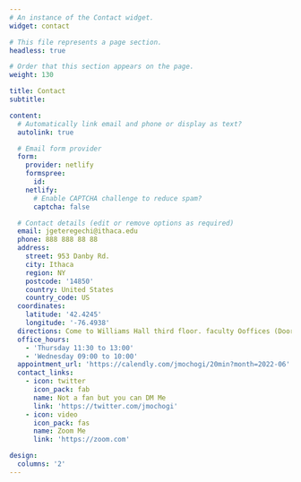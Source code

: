 ```yaml
---
# An instance of the Contact widget.
widget: contact

# This file represents a page section.
headless: true

# Order that this section appears on the page.
weight: 130

title: Contact
subtitle:

content:
  # Automatically link email and phone or display as text?
  autolink: true

  # Email form provider
  form:
    provider: netlify
    formspree:
      id:
    netlify:
      # Enable CAPTCHA challenge to reduce spam?
      captcha: false

  # Contact details (edit or remove options as required)
  email: jgeteregechi@ithaca.edu
  phone: 888 888 88 88
  address:
    street: 953 Danby Rd. 
    city: Ithaca
    region: NY
    postcode: '14850'
    country: United States
    country_code: US
  coordinates:
    latitude: '42.4245'
    longitude: '-76.4938'
  directions: Come to Williams Hall third floor. faculty Ooffices (Door 311E)
  office_hours:
    - 'Thursday 11:30 to 13:00'
    - 'Wednesday 09:00 to 10:00'
  appointment_url: 'https://calendly.com/jmochogi/20min?month=2022-06'
  contact_links:
    - icon: twitter
      icon_pack: fab
      name: Not a fan but you can DM Me
      link: 'https://twitter.com/jmochogi'
    - icon: video
      icon_pack: fas
      name: Zoom Me
      link: 'https://zoom.com'

design:
  columns: '2'
---
```

